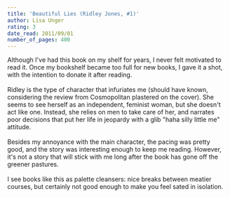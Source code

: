 ```yaml
---
title: 'Beautiful Lies (Ridley Jones, #1)'
author: Lisa Unger
rating: 3
date_read: 2011/09/01
number_of_pages: 400
---
```


Although I've had this book on my shelf for years, I never felt motivated to read it. Once my bookshelf became too full for new books, I gave it a shot, with the intention to donate it after reading.<br/><br/>Ridley is the type of character that infuriates me (should have known, considering the review from Cosmopolitan plastered on the cover). She seems to see herself as an independent, feminist woman, but she doesn't act like one. Instead, she relies on men to take care of her, and narrates poor decisions that put her life in jeopardy with a glib "haha silly little me" attitude. <br/><br/>Besides my annoyance with the main character, the pacing was pretty good, and the story was interesting enough to keep me reading. However, it's not a story that will stick with me long after the book has gone off the greener pastures.<br/><br/>I see books like this as palette cleansers: nice breaks between meatier courses, but certainly not good enough to make you feel sated in isolation.